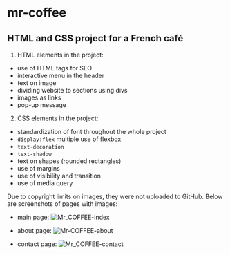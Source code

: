 # mr-coffee 

## HTML and CSS project for a French café

1. HTML elements in the project:
- use of HTML tags for SEO
- interactive menu in the header
- text on image
- dividing website to sections using divs
- images as links
- pop-up message

2. CSS elements in the project:
- standardization of font throughout the whole project
- `display:flex` multiple use of flexbox
- `text-decoration`
- `text-shadow`
- text on shapes (rounded rectangles)
- use of margins
- use of visibility and transition
- use of media query

Due to copyright limits on images, they were not uploaded to GitHub. Below are screenshots of pages with images:

- main page:
![Mr_COFFEE-index ](https://github.com/adriannamydlarz/mr-coffee/assets/120736128/6115459f-926e-4303-943c-9ef12cf598a3)


- about page:
![Mr-COFFEE-about](https://github.com/adriannamydlarz/mr-coffee/assets/120736128/d3a4638e-23e9-40a1-8509-43f244291534)


- contact page:
![Mr_COFFEE-contact](https://github.com/adriannamydlarz/mr-coffee/assets/120736128/f5fbdbbe-2c00-4da4-8838-f716049660bd)
